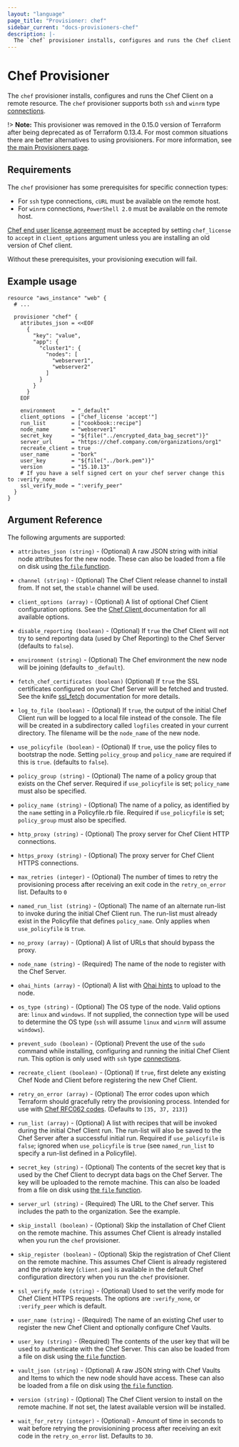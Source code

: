```yaml
---
layout: "language"
page_title: "Provisioner: chef"
sidebar_current: "docs-provisioners-chef"
description: |-
  The `chef` provisioner installs, configures and runs the Chef client on a resource.
---
```


# Chef Provisioner

The `chef` provisioner installs, configures and runs the Chef Client on a remote
resource. The `chef` provisioner supports both `ssh` and `winrm` type
[connections](/docs/language/resources/provisioners/connection.html).

!> **Note:** This provisioner was removed in the 0.15.0 version of Terraform after being deprecated as of Terraform 0.13.4. For most common situations there are better alternatives to using provisioners. For more information, see [the main Provisioners page](./).

## Requirements

The `chef` provisioner has some prerequisites for specific connection types:

- For `ssh` type connections, `cURL` must be available on the remote host.
- For `winrm` connections, `PowerShell 2.0` must be available on the remote host.

[Chef end user license agreement](https://www.chef.io/end-user-license-agreement/) must be accepted by setting `chef_license` to `accept` in `client_options` argument unless you are installing an old version of Chef client.

Without these prerequisites, your provisioning execution will fail.

## Example usage

```hcl
resource "aws_instance" "web" {
  # ...

  provisioner "chef" {
    attributes_json = <<EOF
      {
        "key": "value",
        "app": {
          "cluster1": {
            "nodes": [
              "webserver1",
              "webserver2"
            ]
          }
        }
      }
    EOF

    environment     = "_default"
    client_options  = ["chef_license 'accept'"]
    run_list        = ["cookbook::recipe"]
    node_name       = "webserver1"
    secret_key      = "${file("../encrypted_data_bag_secret")}"
    server_url      = "https://chef.company.com/organizations/org1"
    recreate_client = true
    user_name       = "bork"
    user_key        = "${file("../bork.pem")}"
    version         = "15.10.13"
    # If you have a self signed cert on your chef server change this to :verify_none
    ssl_verify_mode = ":verify_peer"
  }
}
```

## Argument Reference

The following arguments are supported:

- `attributes_json (string)` - (Optional) A raw JSON string with initial node attributes
  for the new node. These can also be loaded from a file on disk using
  [the `file` function](/docs/language/functions/file.html).

- `channel (string)` - (Optional) The Chef Client release channel to install from. If not
  set, the `stable` channel will be used.

- `client_options (array)` - (Optional) A list of optional Chef Client configuration
  options. See the [Chef Client ](https://docs.chef.io/config_rb_client.html) documentation
  for all available options.

- `disable_reporting (boolean)` - (Optional) If `true` the Chef Client will not try to send
  reporting data (used by Chef Reporting) to the Chef Server (defaults to `false`).

- `environment (string)` - (Optional) The Chef environment the new node will be joining
  (defaults to `_default`).

- `fetch_chef_certificates (boolean)` (Optional) If `true` the SSL certificates configured
  on your Chef Server will be fetched and trusted. See the knife [ssl_fetch](https://docs.chef.io/knife_ssl_fetch.html)
  documentation for more details.

- `log_to_file (boolean)` - (Optional) If `true`, the output of the initial Chef Client run
  will be logged to a local file instead of the console. The file will be created in a
  subdirectory called `logfiles` created in your current directory. The filename will be
  the `node_name` of the new node.

- `use_policyfile (boolean)` - (Optional) If `true`, use the policy files to bootstrap the
  node. Setting `policy_group` and `policy_name` are required if this is `true`. (defaults to
  `false`).

- `policy_group (string)` - (Optional) The name of a policy group that exists on the Chef
  server. Required if `use_policyfile` is set; `policy_name` must also be specified.

- `policy_name (string)` - (Optional) The name of a policy, as identified by the `name`
  setting in a Policyfile.rb file. Required if `use_policyfile` is set; `policy_group`
  must also be specified.

- `http_proxy (string)` - (Optional) The proxy server for Chef Client HTTP connections.

- `https_proxy (string)` - (Optional) The proxy server for Chef Client HTTPS connections.

- `max_retries (integer)` - (Optional) The number of times to retry the provisioning process
  after receiving an exit code in the `retry_on_error` list. Defaults to `0`

- `named_run_list (string)` - (Optional) The name of an alternate run-list to invoke during the
  initial Chef Client run. The run-list must already exist in the Policyfile that defines
  `policy_name`. Only applies when `use_policyfile` is `true`.

- `no_proxy (array)` - (Optional) A list of URLs that should bypass the proxy.

- `node_name (string)` - (Required) The name of the node to register with the Chef Server.

- `ohai_hints (array)` - (Optional) A list with
  [Ohai hints](https://docs.chef.io/ohai.html#hints) to upload to the node.

- `os_type (string)` - (Optional) The OS type of the node. Valid options are: `linux` and
  `windows`. If not supplied, the connection type will be used to determine the OS type (`ssh`
  will assume `linux` and `winrm` will assume `windows`).

- `prevent_sudo (boolean)` - (Optional) Prevent the use of the `sudo` command while installing, configuring
  and running the initial Chef Client run. This option is only used with `ssh` type
  [connections](/docs/language/resources/provisioners/connection.html).

- `recreate_client (boolean)` - (Optional) If `true`, first delete any existing Chef Node and
  Client before registering the new Chef Client.

- `retry_on_error (array)` - (Optional) The error codes upon which Terraform should
  gracefully retry the provisioning process. Intended for use with
  [Chef RFC062 codes](https://github.com/chef-boneyard/chef-rfc/blob/master/rfc062-exit-status.md).
  (Defaults to `[35, 37, 213]`)

- `run_list (array)` - (Optional) A list with recipes that will be invoked during the initial
  Chef Client run. The run-list will also be saved to the Chef Server after a successful
  initial run. Required if `use_policyfile` is `false`; ignored when `use_policyfile` is `true`
  (see `named_run_list` to specify a run-list defined in a Policyfile).

- `secret_key (string)` - (Optional) The contents of the secret key that is used
  by the Chef Client to decrypt data bags on the Chef Server. The key will be uploaded to the remote
  machine. This can also be loaded from a file on disk using
  [the `file` function](/docs/language/functions/file.html).

- `server_url (string)` - (Required) The URL to the Chef server. This includes the path to
  the organization. See the example.

- `skip_install (boolean)` - (Optional) Skip the installation of Chef Client on the remote
  machine. This assumes Chef Client is already installed when you run the `chef`
  provisioner.

- `skip_register (boolean)` - (Optional) Skip the registration of Chef Client on the remote
  machine. This assumes Chef Client is already registered and the private key (`client.pem`)
  is available in the default Chef configuration directory when you run the `chef`
  provisioner.

- `ssl_verify_mode (string)` - (Optional) Used to set the verify mode for Chef Client HTTPS
  requests. The options are `:verify_none`, or `:verify_peer` which is default.

- `user_name (string)` - (Required) The name of an existing Chef user to register
  the new Chef Client and optionally configure Chef Vaults.

- `user_key (string)` - (Required) The contents of the user key that will be used to
  authenticate with the Chef Server. This can also be loaded from a file on disk using
  [the `file` function](/docs/language/functions/file.html).

- `vault_json (string)` - (Optional) A raw JSON string with Chef Vaults and Items to which the new node
  should have access. These can also be loaded from a file on disk using
  [the `file` function](/docs/language/functions/file.html).

- `version (string)` - (Optional) The Chef Client version to install on the remote machine.
  If not set, the latest available version will be installed.

- `wait_for_retry (integer)` - (Optional) - Amount of time in seconds to wait before
  retrying the provisionining process after receiving an exit code in the `retry_on_error`
  list. Defaults to `30`.
